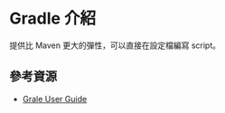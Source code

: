 # Gradle 介紹

提供比 Maven 更大的彈性，可以直接在設定檔編寫 script。

## 參考資源
* [Grale User Guide](http://www.gradle.org/docs/current/userguide/userguide.html)
